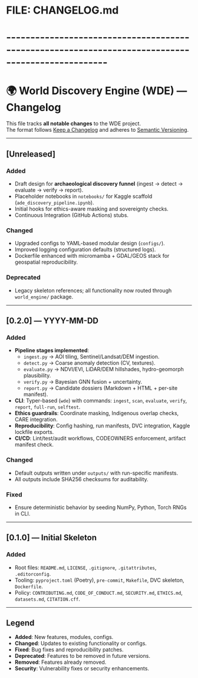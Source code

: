 # FILE: CHANGELOG.md
# -------------------------------------------------------------------------------------------------
# 🌍 World Discovery Engine (WDE) — Changelog

This file tracks **all notable changes** to the WDE project.  
The format follows [Keep a Changelog](https://keepachangelog.com/en/1.0.0/) and adheres to [Semantic Versioning](https://semver.org/spec/v2.0.0.html).

---

## [Unreleased]
### Added
- Draft design for **archaeological discovery funnel** (ingest → detect → evaluate → verify → report).
- Placeholder notebooks in `notebooks/` for Kaggle scaffold (`ade_discovery_pipeline.ipynb`).
- Initial hooks for ethics-aware masking and sovereignty checks.
- Continuous Integration (GitHub Actions) stubs.

### Changed
- Upgraded configs to YAML-based modular design (`configs/`).
- Improved logging configuration defaults (structured logs).
- Dockerfile enhanced with micromamba + GDAL/GEOS stack for geospatial reproducibility.

### Deprecated
- Legacy skeleton references; all functionality now routed through `world_engine/` package.

---

## [0.2.0] — YYYY-MM-DD
### Added
- **Pipeline stages implemented**:
  - `ingest.py` → AOI tiling, Sentinel/Landsat/DEM ingestion.
  - `detect.py` → Coarse anomaly detection (CV, textures).
  - `evaluate.py` → NDVI/EVI, LiDAR/DEM hillshades, hydro-geomorph plausibility.
  - `verify.py` → Bayesian GNN fusion + uncertainty.
  - `report.py` → Candidate dossiers (Markdown + HTML + per-site manifest).
- **CLI**: Typer-based (`wde`) with commands: `ingest`, `scan`, `evaluate`, `verify`, `report`, `full-run`, `selftest`.
- **Ethics guardrails**: Coordinate masking, Indigenous overlap checks, CARE integration.
- **Reproducibility**: Config hashing, run manifests, DVC integration, Kaggle lockfile exports.
- **CI/CD**: Lint/test/audit workflows, CODEOWNERS enforcement, artifact manifest check.

### Changed
- Default outputs written under `outputs/` with run-specific manifests.
- All outputs include SHA256 checksums for auditability.

### Fixed
- Ensure deterministic behavior by seeding NumPy, Python, Torch RNGs in CLI.

---

## [0.1.0] — Initial Skeleton
### Added
- Root files: `README.md`, `LICENSE`, `.gitignore`, `.gitattributes`, `.editorconfig`.
- Tooling: `pyproject.toml` (Poetry), `pre-commit`, `Makefile`, DVC skeleton, `Dockerfile`.
- Policy: `CONTRIBUTING.md`, `CODE_OF_CONDUCT.md`, `SECURITY.md`, `ETHICS.md`, `datasets.md`, `CITATION.cff`.

---

## Legend
- **Added**: New features, modules, configs.
- **Changed**: Updates to existing functionality or configs.
- **Fixed**: Bug fixes and reproducibility patches.
- **Deprecated**: Features to be removed in future versions.
- **Removed**: Features already removed.
- **Security**: Vulnerability fixes or security enhancements.
